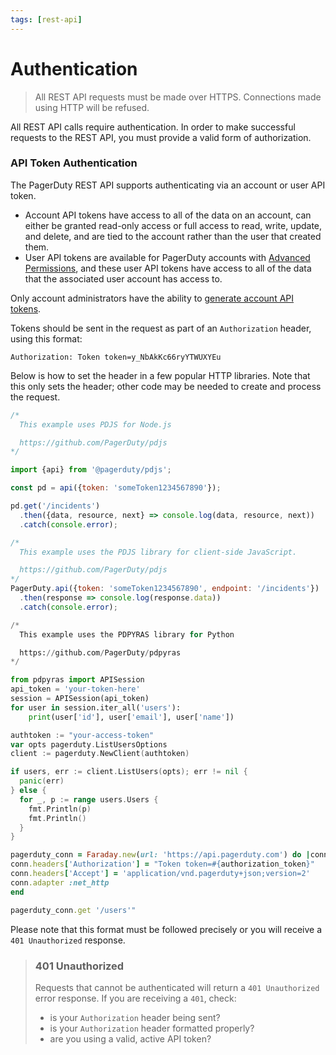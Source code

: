 ```yaml
---
tags: [rest-api]
---
```


# Authentication

<!-- theme:warning -->
>All REST API requests must be made over HTTPS. Connections made using HTTP will be refused.

All REST API calls require authentication. In order to make successful requests to the REST API, you must provide a valid form of authorization.

### API Token Authentication
The PagerDuty REST API supports authenticating via an account or user API token. 

- Account API tokens have access to all of the data on an account, can either be granted read-only access or full access to read, write, update, and delete, and are tied to the account rather than the user that created them.  
- User API tokens are available for PagerDuty accounts with [Advanced Permissions](https://support.pagerduty.com/docs/advanced-permissions), and these user API tokens have access to all of the data that the associated user account has access to.

Only account administrators have the ability to [generate account API tokens](https://support.pagerduty.com/docs/using-the-api#section-generating-a-general-access-rest-api-key).

Tokens should be sent in the request as part of an `Authorization` header, using this format:

```
Authorization: Token token=y_NbAkKc66ryYTWUXYEu
```

Below is how to set the header in a few popular HTTP libraries. Note that this only sets the header; other code may be needed to create and process the request.

<!--
type: tab
title: JavaScript (Node.js)
-->

```javascript
/*
  This example uses PDJS for Node.js

  https://github.com/PagerDuty/pdjs
*/

import {api} from '@pagerduty/pdjs';

const pd = api({token: 'someToken1234567890'});

pd.get('/incidents')
  .then({data, resource, next} => console.log(data, resource, next))
  .catch(console.error);
```

<!--
type: tab
title: JavaScript (Client-side)
-->

```javascript
/*
  This example uses the PDJS library for client-side JavaScript.

  https://github.com/PagerDuty/pdjs
*/
PagerDuty.api({token: 'someToken1234567890', endpoint: '/incidents'})
  .then(response => console.log(response.data))
  .catch(console.error);
```

<!--
type: tab
title: Python
-->

```python
/*
  This example uses the PDPYRAS library for Python

  https://github.com/PagerDuty/pdpyras
*/

from pdpyras import APISession
api_token = 'your-token-here'
session = APISession(api_token)
for user in session.iter_all('users'):
    print(user['id'], user['email'], user['name'])
```

<!--
type: tab
title: Go
-->

```go
authtoken := "your-access-token"
var opts pagerduty.ListUsersOptions
client := pagerduty.NewClient(authtoken)

if users, err := client.ListUsers(opts); err != nil {
  panic(err)
} else {
  for _, p := range users.Users {
    fmt.Println(p)
    fmt.Println()
  }
}
```

<!--
type: tab
title: Ruby
-->

```ruby
pagerduty_conn = Faraday.new(url: 'https://api.pagerduty.com') do |conn|
conn.headers['Authorization'] = "Token token=#{authorization_token}"
conn.headers['Accept'] = 'application/vnd.pagerduty+json;version=2'
conn.adapter :net_http
end

pagerduty_conn.get '/users'"
```

<!-- type: tab-end -->

Please note that this format must be followed precisely or you will receive a `401 Unauthorized` response.

<!-- theme:danger -->
> ### 401 Unauthorized
> Requests that cannot be authenticated will return a `401 Unauthorized` error response.
> If you are receiving a `401`, check:
> - is your `Authorization` header being sent?
> - is your `Authorization` header formatted properly?
> - are you using a valid, active API token?

